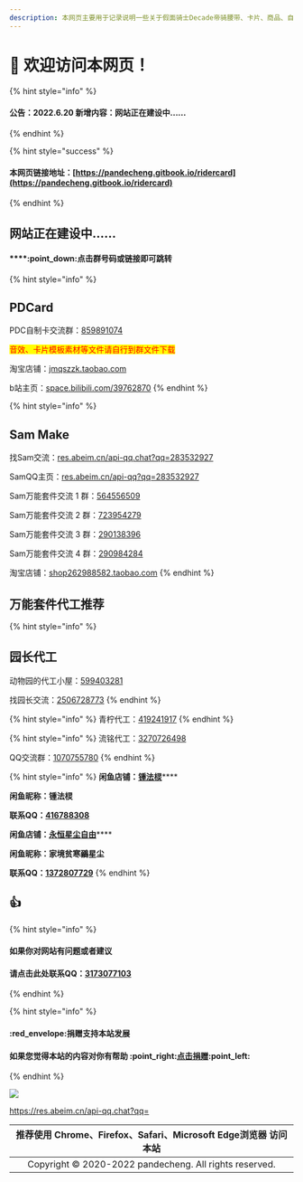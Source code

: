 ```yaml
---
description: 本网页主要用于记录说明一些关于假面骑士Decade帝骑腰带、卡片、商品、自制卡、联动和万能套件等一系列相关的问题和事情还有科普一些小知识
---
```


# 👏 欢迎访问本网页！

{% hint style="info" %}
#### 公告：2022.6.20 新增内容：网站正在建设中......
{% endhint %}

{% hint style="success" %}
#### 本网页链接地址：[https://pandecheng.gitbook.io/ridercard](https://pandecheng.gitbook.io/ridercard)
{% endhint %}

## 网站正在建设中......

#### ****:point\_down:**点击群号码或链接即可跳转**

{% hint style="info" %}
## PDCard

PDC自制卡交流群：[859891074](https://qm.qq.com/cgi-bin/qm/qr?k=V2yo3qNbAikjHNtZ31G-O9FEIydPmQ3g\&jump\_from=webapi)

<mark style="color:red;">音效、卡片模板素材等文件请自行到群文件下载</mark>

淘宝店铺：[jmqszzk.taobao.com](https://shop575999872.taobao.com)

b站主页：[space.bilibili.com/39762870](https://space.bilibili.com/39762870)
{% endhint %}

{% hint style="info" %}
## Sam Make

找Sam交流：[res.abeim.cn/api-qq.chat?qq=283532927](https://res.abeim.cn/api-qq.chat?qq=283532927)

SamQQ主页：[res.abeim.cn/api-qq?qq=283532927](https://res.abeim.cn/api-qq?qq=283532927)

Sam万能套件交流 1 群：[564556509](https://qm.qq.com/cgi-bin/qm/qr?k=3W-q8-5nmVbT8mIJlfMnxBMihrOej0yG\&jump\_from=webapi)

Sam万能套件交流 2 群：[723954279](https://qm.qq.com/cgi-bin/qm/qr?k=9gm5Sl\_uK9oMio\_3OIqI8-rhJSTs3Zcl\&jump\_from=webapi)

Sam万能套件交流 3 群：[290138396](https://qm.qq.com/cgi-bin/qm/qr?k=rw1yiukvxIlQgGv9Go3FVu1JI8kiQUwO\&jump\_from=webapi)

Sam万能套件交流 4 群：[290984284](https://jq.qq.com/?\_wv=1027\&k=2heI62yF)

淘宝店铺：[shop262988582.taobao.com](https://shop262988582.taobao.com)
{% endhint %}

## 万能套件代工推荐

{% hint style="info" %}
## 园长代工

动物园的代工小屋：[599403281](https://jq.qq.com/?\_wv=1027\&k=hOZpjM6R)

找园长交流：[2506728773](https://res.abeim.cn/api-qq.chat?qq=2506728773)
{% endhint %}

{% hint style="info" %}
青柠代工：[419241917](https://res.abeim.cn/api-qq.chat?qq=419241917)
{% endhint %}

{% hint style="info" %}
流铭代工：[3270726498](https://res.abeim.cn/api-qq.chat?qq=3270726498)

QQ交流群：[1070755780](https://jq.qq.com/?\_wv=1027\&k=6334snln)
{% endhint %}









































{% hint style="info" %}
**闲鱼店铺：**[**锺法棂**](https://market.m.taobao.com/app/idleFish-F2e/IdleFishWeexPersonalPage/PersonalHome?userid=88136654\&type=1\&wh\_weex=true\&forceFlush=1)****

**闲鱼昵称：锺法棂**

**联系QQ：**[**416788308**](http://wpa.qq.com/msgrd?v=3\&uin=416788308\&site=qq\&menu=yes)



**闲鱼店铺：**[**永恒星尘自由**](https://market.m.taobao.com/app/idleFish-F2e/IdleFishWeexPersonalPage/PersonalHome?userid=2160324709\&type=1\&wh\_weex=true\&forceFlush=1)****

**闲鱼昵称：家境贫寒鶸星尘**

**联系QQ：**[**1372807729**](http://wpa.qq.com/msgrd?v=3\&uin=1372807729\&site=qq\&menu=yes)
{% endhint %}

## :thumbsup:

{% hint style="info" %}
#### 如果你对网站有问题或者建议

#### 请点击此处联系QQ：[3173077103](http://wpa.qq.com/msgrd?v=3\&uin=3173077103\&site=qq\&menu=yes)
{% endhint %}

{% hint style="info" %}
#### :red\_envelope:捐赠支持本站发展

#### 如果您觉得本站的内容对你有帮助 :point\_right:[点击捐赠](https://pandecheng36.github.io/pdcskm):point\_left:
{% endhint %}

![](https://qrcode.jp/qr?q=https://pandecheng.gitbook.io/ridercard\&s=6)

https://res.abeim.cn/api-qq.chat?qq=

|                                                                                                          推荐使用 Chrome、Firefox、Safari、Microsoft Edge浏览器 访问本站                                                                                                          |
| :-----------------------------------------------------------------------------------------------------------------------------------------------------------------------------------------------------------------------------------------------------------------: |
| <img src="https://www.kamen-rider-official.com/common/images/crest-revice.svg" alt="" data-size="line"> Copyright © 2020-2022 pandecheng. All rights reserved. <img src="https://www.kamen-rider-official.com/common/images/icon-50th.svg" alt="" data-size="line"> |
